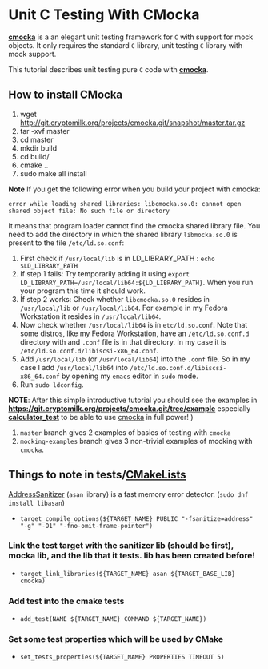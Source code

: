 # Unit C Testing With CMocka 

[cmocka]: https://api.cmocka.org/
[CMakeLists]: tests/CMakeLists.txt
[AddressSanitizer]: https://clang.llvm.org/docs/AddressSanitizer.html
[calculator_test]: https://git.cryptomilk.org/projects/cmocka.git/tree/example/calculator_test.c
**[cmocka]** is a an elegant unit testing framework for `C` with support for mock objects. It only requires the standard `C` library, unit testing `C` library with mock support.

This tutorial describes unit testing pure `C` code with **[cmocka]**.

## How to install CMocka
1. wget http://git.cryptomilk.org/projects/cmocka.git/snapshot/master.tar.gz
2. tar -xvf master
3. cd master
4. mkdir build
5. cd build/
6. cmake ..
7. sudo make all install

**Note** If you get the following error when you build your project with cmocka:

`error while loading shared libraries: libcmocka.so.0: cannot open shared object file: No such file or directory`

It means that program loader cannot find the cmocka shared library file. You need to add the directory in which the shared library  `libmocka.so.0` is present to the file `/etc/ld.so.conf`:

1. First check if `/usr/local/lib` is in LD_LIBRARY_PATH : `echo $LD_LIBRARY_PATH`
2. If step 1 fails: Try temporarily adding it using `export LD_LIBRARY_PATH=/usr/local/lib64:${LD_LIBRARY_PATH}`. When you run your program this time it should work.
3. If step 2 works: Check whether `libcmocka.so.0` resides in `/usr/local/lib` or `/usr/local/lib64`. For example in my Fedora Workstation it resides in `/usr/local/lib64`.
4. Now check whether `/usr/local/lib64` is in `etc/ld.so.conf`. Note that some distros, like my Fedora Workstation, have an `/etc/ld.so.conf.d` directory with and `.conf` file is in that directory. In my case it is `/etc/ld.so.conf.d/libiscsi-x86_64.conf`.
5. Add `/usr/local/lib` (or `/usr/local/lib64`) into the `.conf` file. So in my case I add `/usr/local/lib64` into `/etc/ld.so.conf.d/libiscsi-x86_64.conf` by opening my `emacs` editor in `sudo` mode.
6. Run `sudo ldconfig`.


**NOTE**: After this simple introductive tutorial you should see the examples in **https://git.cryptomilk.org/projects/cmocka.git/tree/example** especially **[calculator_test]** to be able to use [cmocka] in full power! )

1. `master` branch gives 2 examples of basics of testing with `cmocka`
2. `mocking-examples` branch gives 3 non-trivial examples of mocking with `cmocka`.


## Things to note in tests/[CMakeLists]
[AddressSanitizer] (`asan` library) is a fast memory error detector. (`sudo dnf install libasan`)
* `target_compile_options(${TARGET_NAME} PUBLIC "-fsanitize=address" "-g" "-O1" "-fno-omit-frame-pointer")`
### Link the test target with the sanitizer lib (should be first), mocka lib, and the lib that it tests. lib has been created before!
* `target_link_libraries(${TARGET_NAME} asan ${TARGET_BASE_LIB} cmocka)` 
### Add test into the cmake tests
* `add_test(NAME ${TARGET_NAME} COMMAND ${TARGET_NAME})`
### Set some test properties which will be used by CMake
* `set_tests_properties(${TARGET_NAME} PROPERTIES TIMEOUT 5)`


